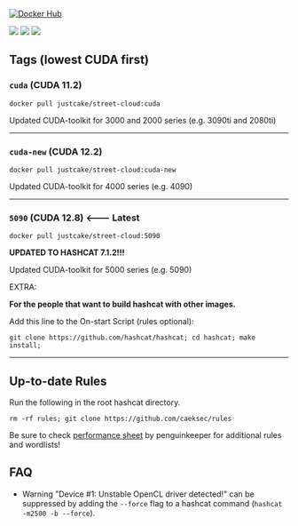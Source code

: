 [![Docker Hub](http://dockeri.co/image/justcake/street-cloud)](https://hub.docker.com/r/justcake/street-cloud/)

[![](https://img.shields.io/docker/image-size/justcake/street-cloud/cuda?label=cuda)](https://hub.docker.com/r/justcake/street-cloud/tags)
[![](https://img.shields.io/docker/image-size/justcake/street-cloud/cuda?label=cuda-new)](https://hub.docker.com/r/justcake/street-cloud/tags)
[![](https://img.shields.io/docker/image-size/justcake/street-cloud/cuda?label=5090)](https://hub.docker.com/r/justcake/street-cloud/tags)

## Tags (lowest CUDA first)


### ``cuda`` (CUDA 11.2) 
```
docker pull justcake/street-cloud:cuda
```

Updated CUDA-toolkit for 3000 and 2000 series (e.g. 3090ti and 2080ti)


--- 

### ``cuda-new`` (CUDA 12.2) 
```
docker pull justcake/street-cloud:cuda-new
```

Updated CUDA-toolkit for 4000 series (e.g. 4090)

---
### ``5090`` (CUDA 12.8) <--- Latest
```
docker pull justcake/street-cloud:5090
```

**UPDATED TO HASHCAT 7.1.2!!!**

Updated CUDA-toolkit for 5000 series (e.g. 5090)


EXTRA:

**For the people that want to build hashcat with other images.**

Add this line to the On-start Script (rules optional):
```
git clone https://github.com/hashcat/hashcat; cd hashcat; make install;
```

--- 



## Up-to-date Rules
Run the following in the root hashcat directory.
```
rm -rf rules; git clone https://github.com/caeksec/rules
```
Be sure to check [performance sheet](https://docs.google.com/spreadsheets/d/1qQNwggWIWtL-m0EYrRg_vdwHOrZCY-SnWcYTwQN0fMk/edit#gid=1952927995) by penguinkeeper for additional rules and wordlists!


## FAQ

* Warning "Device #1: Unstable OpenCL driver detected!" can be suppressed by adding the `--force` flag to a hashcat command (`hashcat -m2500 -b --force`).



